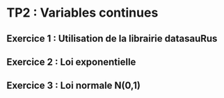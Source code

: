 # TP2 : Variables continues

## Exercice 1 : Utilisation de la librairie datasauRus

## Exercice 2 : Loi exponentielle

## Exercice 3 : Loi normale N(0,1)
